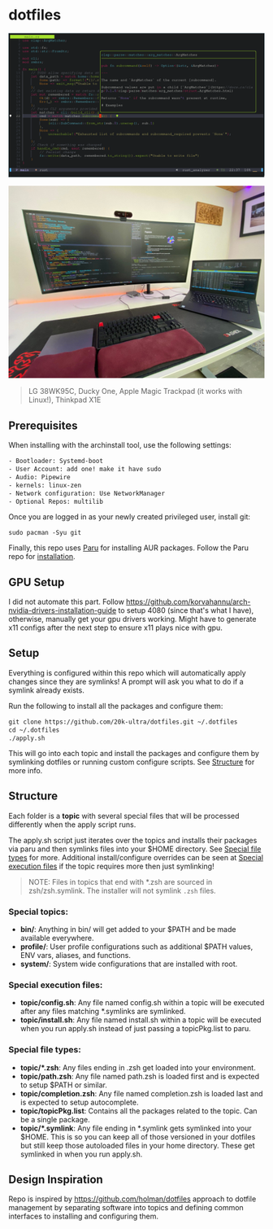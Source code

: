 # dotfiles

![Typical layout](editor.png)

![Desk Setup](desk.jpeg)

> LG 38WK95C, Ducky One, Apple Magic Trackpad (it works with Linux!), Thinkpad X1E

## Prerequisites

When installing with the archinstall tool, use the following settings:

    - Bootloader: Systemd-boot
    - User Account: add one! make it have sudo
    - Audio: Pipewire
    - kernels: linux-zen
    - Network configuration: Use NetworkManager
    - Optional Repos: multilib

Once you are logged in as your newly created privileged user, install git:

```
sudo pacman -Syu git
```

Finally, this repo uses [Paru](https://github.com/Morganamilo/paru) for installing AUR packages. Follow the Paru repo for [installation](https://github.com/Morganamilo/paru#installation).

## GPU Setup

I did not automate this part. Follow https://github.com/korvahannu/arch-nvidia-drivers-installation-guide to setup 4080 (since that's what I have), otherwise, manually get your gpu drivers working. Might have to generate x11 configs after the next step to ensure x11 plays nice with gpu.

## Setup

Everything is configured within this repo which will automatically apply changes since they are symlinks! A prompt will ask you what to do if a symlink already exists.

Run the following to install all the packages and configure them:

```
git clone https://github.com/20k-ultra/dotfiles.git ~/.dotfiles
cd ~/.dotfiles
./apply.sh
```

This will go into each topic and install the packages and configure them by symlinking dotfiles or running custom configure scripts. See [Structure](#structure) for more info.

## Structure

Each folder is a **topic** with several special files that will be processed differently when the apply script runs.

The apply.sh script just iterates over the topics and installs their packages via paru and then symlinks files into your $HOME directory. See [Special file types](#special-file-types) for more. Additional install/configure overrides can be seen at [Special execution files](#special-execution-files) if the topic requires more then just symlinking!

> NOTE: Files in topics that end with \*.zsh are sourced in zsh/zsh.symlink. The installer will not symlink `.zsh` files.

### Special topics:

- **bin/**: Anything in bin/ will get added to your $PATH and be made available everywhere.
- **profile/**: User profile configurations such as additional $PATH values, ENV vars, aliases, and functions.
- **system/**: System wide configurations that are installed with root.

### Special execution files:

- **topic/config.sh**: Any file named config.sh within a topic will be executed after any files matching \*.symlinks are symlinked.
- **topic/install.sh**: Any file named install.sh within a topic will be executed when you run apply.sh instead of just passing a topicPkg.list to paru.

### Special file types:

- **topic/\*.zsh**: Any files ending in .zsh get loaded into your environment.
- **topic/path.zsh**: Any file named path.zsh is loaded first and is expected to setup $PATH or similar.
- **topic/completion.zsh**: Any file named completion.zsh is loaded last and is expected to setup autocomplete.
- **topic/topicPkg.list**: Contains all the packages related to the topic. Can be a single package.
- **topic/\*.symlink**: Any file ending in \*.symlink gets symlinked into your $HOME. This is so you can keep all of those versioned in your dotfiles but still keep those autoloaded files in your home directory. These get symlinked in when you run apply.sh.

## Design Inspiration

Repo is inspired by https://github.com/holman/dotfiles approach to dotfile management by separating software into topics and defining common interfaces to installing and configuring them.
